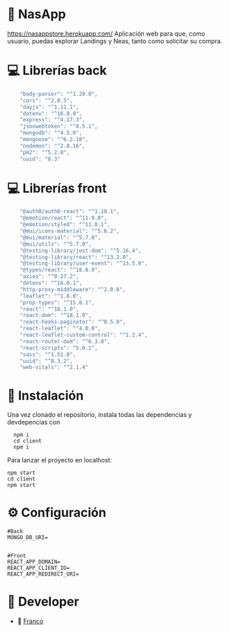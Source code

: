 # 🚀 NasApp

https://nasappstore.herokuapp.com/
Aplicación web para que, como usuario, puedas explorar Landings y Neas, tanto como solicitar su compra.

# 💻 Librerías back
```javascript
    "body-parser": "^1.20.0",
    "cors": "^2.8.5",
    "dayjs": "^1.11.1",
    "dotenv": "^16.0.0",
    "express": "^4.17.3",
    "jsonwebtoken": "^8.5.1",
    "mongodb": "^4.5.0",
    "mongoose": "^6.2.10",
    "nodemon": "^2.0.16",
    "pm2": "^5.2.0",
    "uuid": "8.3"
```
# 💻 Librerías front
```javascript
    "@auth0/auth0-react": "^1.10.1",
    "@emotion/react": "^11.9.0",
    "@emotion/styled": "^11.8.1",
    "@mui/icons-material": "^5.6.2",
    "@mui/material": "^5.7.0",
    "@mui/utils": "^5.7.0",
    "@testing-library/jest-dom": "^5.16.4",
    "@testing-library/react": "^13.2.0",
    "@testing-library/user-event": "^13.5.0",
    "@types/react": "^18.0.9",
    "axios": "^0.27.2",
    "dotenv": "^16.0.1",
    "http-proxy-middleware": "^2.0.6",
    "leaflet": "^1.8.0",
    "prop-types": "^15.8.1",
    "react": "^18.1.0",
    "react-dom": "^18.1.0",
    "react-hooks-paginator": "^0.5.0",
    "react-leaflet": "^4.0.0",
    "react-leaflet-custom-control": "^1.2.4",
    "react-router-dom": "^6.3.0",
    "react-scripts": "5.0.1",
    "sass": "^1.51.0",
    "uuid": "^8.3.2",
    "web-vitals": "^2.1.4"
```

# 🚀 Instalación
Una vez clonado el repositorio, instala todas las dependencias y devdepencias con
```
  npm i 
  cd client
  npm i
````

Para lanzar el proyecto en localhost:
```
npm start
cd client
npm start
```
# ⚙️ Configuración
``` 
#Back
MONGO_DB_URI=


#Front
REACT_APP_DOMAIN=
REACT_APP_CLIENT_ID=
REACT_APP_REDIRECT_URI=

```

# 🤘 Developer
* 🎸 [Franco](https://github.com/francospatz "Franco")
